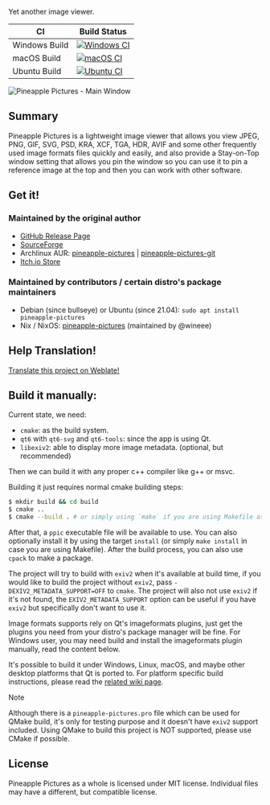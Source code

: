 Yet another image viewer.

|CI|Build Status|
|---|---|
|Windows Build|[![Windows CI](https://github.com/BLumia/pineapple-pictures/actions/workflows/windows.yml/badge.svg)](https://github.com/BLumia/pineapple-pictures/actions/workflows/windows.yml)|
|macOS Build|[![macOS CI](https://github.com/BLumia/pineapple-pictures/actions/workflows/macos.yml/badge.svg)](https://github.com/BLumia/pineapple-pictures/actions/workflows/macos.yml)|
|Ubuntu Build|[![Ubuntu CI](https://github.com/BLumia/pineapple-pictures/actions/workflows/ubuntu.yml/badge.svg)](https://github.com/BLumia/pineapple-pictures/actions/workflows/ubuntu.yml)|

![Pineapple Pictures - Main Window](https://repository-images.githubusercontent.com/211888654/e8697600-e370-11eb-9b2a-b71e05262954)

## Summary

Pineapple Pictures is a lightweight image viewer that allows you view JPEG, PNG, GIF, SVG, PSD, KRA, XCF, TGA, HDR, AVIF and some other frequently used image formats files quickly and easily, and also provide a Stay-on-Top window setting that allows you pin the window so you can use it to pin a reference image at the top and then you can work with other software.

## Get it!

### Maintained by the original author

- [GitHub Release Page](https://github.com/BLumia/pineapple-pictures/releases)
- [SourceForge](https://sourceforge.net/projects/pineapple-pictures/)
- Archlinux AUR: [pineapple-pictures](https://aur.archlinux.org/packages/pineapple-pictures/) | [pineapple-pictures-git](https://aur.archlinux.org/packages/pineapple-pictures-git/)
- [Itch.io Store](https://blumia.itch.io/pineapple-pictures)

### Maintained by contributors / certain distro's package maintainers

- Debian (since bullseye) or Ubuntu (since 21.04): `sudo apt install pineapple-pictures`
- Nix / NixOS: [pineapple-pictures](https://search.nixos.org/packages?channel=unstable&show=pineapple-pictures&from=0&size=50&sort=relevance&type=packages&query=pineapple-pictures) (maintained by @wineee)

## Help Translation!

[Translate this project on Weblate!](https://hosted.weblate.org/projects/pineapple-pictures/)

## Build it manually:

Current state, we need:

 - `cmake`: as the build system.
 - `qt6` with `qt6-svg` and `qt6-tools`: since the app is using Qt.
 - `libexiv2`: able to display more image metadata. (optional, but recommended)

Then we can build it with any proper c++ compiler like g++ or msvc.

Building it just requires normal cmake building steps:

``` bash
$ mkdir build && cd build
$ cmake ..
$ cmake --build . # or simply using `make` if you are using Makefile as the cmake generator.
```

After that, a `ppic` executable file will be available to use. You can also optionally install it by using the target `install` (or simply `make install` in case you are using Makefile). After the build process, you can also use `cpack` to make a package.

The project will try to build with `exiv2` when it's available at build time, if you would like to build the project without `exiv2`, pass `-DEXIV2_METADATA_SUPPORT=OFF` to `cmake`. The project will also not use `exiv2` if it's not found, the `EXIV2_METADATA_SUPPORT` option can be useful if you have `exiv2` but specifically don't want to use it.

Image formats supports rely on Qt's imageformats plugins, just get the plugins you need from your distro's package manager will be fine. For Windows user, you may need build and install the imageformats plugin manually, read the content below.

It's possible to build it under Windows, Linux, macOS, and maybe other desktop platforms that Qt is ported to. For platform specific build instructions, please read the [related wiki page](https://github.com/BLumia/pineapple-pictures/wiki/Platform-Specific-Build-Instructions).

> [!NOTE]
> Although there is a `pineapple-pictures.pro` file which can be used for QMake build, it's only for testing purpose and it doesn't have `exiv2` support included. Using QMake to build this project is NOT supported, please use CMake if possible.

## License

Pineapple Pictures as a whole is licensed under MIT license. Individual files may have a different, but compatible license.
